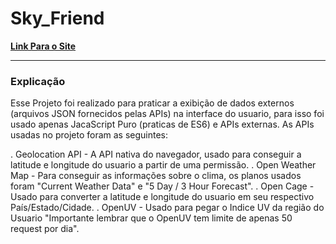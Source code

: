 # Sky_Friend

**[Link Para o Site]()**

---

### Explicação
 Esse Projeto foi realizado para praticar a exibição de dados externos (arquivos JSON fornecidos pelas APIs) na interface do usuario, para isso foi usado apenas JacaScript Puro (praticas de ES6) e APIs externas. As APIs usadas no projeto foram as seguintes: 
 
. Geolocation API - A API nativa do navegador, usado para conseguir a latitude e longitude do usuario a partir de uma permissão. 
. Open Weather Map - Para conseguir as informações sobre o clima, os planos usados foram "Current Weather Data" e "5 Day / 3 Hour Forecast".
. Open Cage - Usado para converter a latitude e longitude do usuario em seu respectivo País/Estado/Cidade.
. OpenUV - Usado para pegar o Indice UV da região do Usuario "Importante lembrar que o OpenUV tem limite de apenas 50 request por dia".
